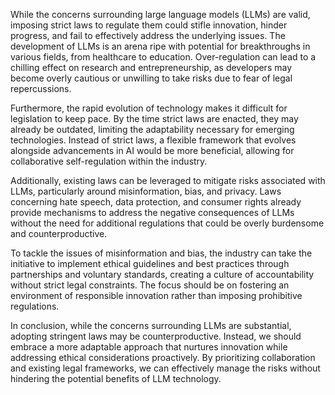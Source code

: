 While the concerns surrounding large language models (LLMs) are valid, imposing strict laws to regulate them could stifle innovation, hinder progress, and fail to effectively address the underlying issues. The development of LLMs is an arena ripe with potential for breakthroughs in various fields, from healthcare to education. Over-regulation can lead to a chilling effect on research and entrepreneurship, as developers may become overly cautious or unwilling to take risks due to fear of legal repercussions.

Furthermore, the rapid evolution of technology makes it difficult for legislation to keep pace. By the time strict laws are enacted, they may already be outdated, limiting the adaptability necessary for emerging technologies. Instead of strict laws, a flexible framework that evolves alongside advancements in AI would be more beneficial, allowing for collaborative self-regulation within the industry.

Additionally, existing laws can be leveraged to mitigate risks associated with LLMs, particularly around misinformation, bias, and privacy. Laws concerning hate speech, data protection, and consumer rights already provide mechanisms to address the negative consequences of LLMs without the need for additional regulations that could be overly burdensome and counterproductive. 

To tackle the issues of misinformation and bias, the industry can take the initiative to implement ethical guidelines and best practices through partnerships and voluntary standards, creating a culture of accountability without strict legal constraints. The focus should be on fostering an environment of responsible innovation rather than imposing prohibitive regulations.

In conclusion, while the concerns surrounding LLMs are substantial, adopting stringent laws may be counterproductive. Instead, we should embrace a more adaptable approach that nurtures innovation while addressing ethical considerations proactively. By prioritizing collaboration and existing legal frameworks, we can effectively manage the risks without hindering the potential benefits of LLM technology.